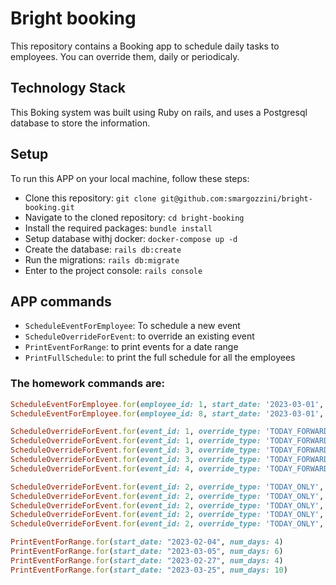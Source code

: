 # Bright booking

This repository contains a Booking app to schedule daily tasks to employees. You can override them, daily or periodicaly.

## Technology Stack
This Boking system was built using Ruby on rails, and uses a Postgresql database to store the information.

## Setup
To run this APP on your local machine, follow these steps:
- Clone this repository: `git clone git@github.com:smargozzini/bright-booking.git`
- Navigate to the cloned repository: `cd bright-booking`
- Install the required packages: `bundle install`
- Setup database withj docker: `docker-compose up -d`
- Create the database: `rails db:create`
- Run the migrations: `rails db:migrate`
- Enter to the project console: `rails console`


## APP commands
- `ScheduleEventForEmployee`: To schedule a new event
- `ScheduleOverrideForEvent`: to override an existing event
- `PrintEventForRange`: to print events for a date range
- `PrintFullSchedule`: to print the full schedule for all the employees

### The homework commands are:

```ruby
ScheduleEventForEmployee.for(employee_id: 1, start_date: '2023-03-01', end_date: nil, start_time: '8:00', duration: 8)
ScheduleEventForEmployee.for(employee_id: 8, start_date: '2023-03-01', end_date: '2023-03-30', start_time: '6:00', duration: 7)

ScheduleOverrideForEvent.for(event_id: 1, override_type: 'TODAY_FORWARD', override_employee_id: 4, override_start_date: '2023-03-14', new_end_date: "2023-05-30", new_start_time: nil, new_duration: nil)
ScheduleOverrideForEvent.for(event_id: 1, override_type: 'TODAY_FORWARD', override_employee_id: 4, override_start_date: '2023-03-14', new_end_date: nil, new_start_time: "10:00", new_duration: nil)
ScheduleOverrideForEvent.for(event_id: 3, override_type: 'TODAY_FORWARD', override_employee_id: 7, override_start_date: '2023-03-21', new_end_date: "2023-4-10", new_start_time: nil, new_duration: 6.5)
ScheduleOverrideForEvent.for(event_id: 3, override_type: 'TODAY_FORWARD', override_employee_id: 8, override_start_date: '2023-04-01', new_end_date: nil, new_start_time: nil, new_duration: nil)
ScheduleOverrideForEvent.for(event_id: 4, override_type: 'TODAY_FORWARD', override_employee_id: 4, override_start_date: '2023-04-01', new_end_date: "2023-04-15", new_start_time: "7:00", new_duration: nil)

ScheduleOverrideForEvent.for(event_id: 2, override_type: 'TODAY_ONLY', override_employee_id: 2, override_start_date: '2023-03-07', new_end_date: nil, new_start_time: nil, new_duration: nil)
ScheduleOverrideForEvent.for(event_id: 2, override_type: 'TODAY_ONLY', override_employee_id: 2, override_start_date: '2023-03-08', new_end_date: nil, new_start_time: nil, new_duration: nil)
ScheduleOverrideForEvent.for(event_id: 2, override_type: 'TODAY_ONLY', override_employee_id: 3, override_start_date: '2023-03-08', new_end_date: nil, new_start_time: "5:00", new_duration: nil)
ScheduleOverrideForEvent.for(event_id: 2, override_type: 'TODAY_ONLY', override_employee_id: 3, override_start_date: '2023-03-10', new_end_date: nil, new_start_time: nil, new_duration: 9)
ScheduleOverrideForEvent.for(event_id: 2, override_type: 'TODAY_ONLY', override_employee_id: 3, override_start_date: '2023-03-14', new_end_date: nil, new_start_time: '9:00', new_duration: 4.5)

PrintEventForRange.for(start_date: "2023-02-04", num_days: 4)
PrintEventForRange.for(start_date: "2023-03-05", num_days: 6)
PrintEventForRange.for(start_date: "2023-02-27", num_days: 4)
PrintEventForRange.for(start_date: "2023-03-25", num_days: 10)
```
